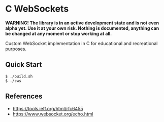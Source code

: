 # C WebSockets

**WARNING! The library is in an active development state and is not even alpha yet. Use it at your own risk. Nothing is documented, anything can be changed at any moment or stop working at all.**

Custom WebSocket implementation in C for educational and recreational purposes.

## Quick Start

```console
$ ./build.sh
$ ./cws
```

## References

- https://tools.ietf.org/html/rfc6455
- https://www.websocket.org/echo.html
